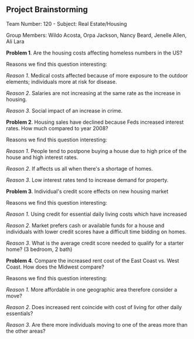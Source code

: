 ## Project Brainstorming

Team Number: 120 - Subject: Real Estate/Housing

Group Members: Wildo Acosta, Orpa Jackson, Nancy Beard, Jenelle Allen, Ali Lara

**Problem 1**. Are the housing costs affecting homeless numbers in the US?

Reasons we find this question interesting:

*Reason 1*. Medical costs affected because of more exposure to the outdoor elements; individuals more at risk for disease.

*Reason 2*. Salaries are not increasing at the same rate as the increase in housing.

*Reason 3*. Social impact of an increase in crime.

**Problem 2**. Housing sales have declined because Feds increased interest rates.  How much compared to year 2008?

Reasons we find this question interesting:

*Reason 1*. People tend to postpone buying a house due to high price of the house and high interest rates.

*Reason 2*. If affects us all when there's a shortage of homes.

*Reason 3*. Low interest rates tend to increase demand for property.

**Problem 3**. Individual's credit score effects on new housing market

Reasons we find this question interesting:

*Reason 1*. Using credit for essential daily living costs which have increased

*Reason 2*. Market prefers cash or available funds for a house and individuals with lower credit scores have a difficult time bidding on homes.

*Reason 3*. What is the average credit score needed to qualify for a starter home?  (3 bedroom, 2 bath)

**Problem 4**. Compare the increased rent cost of the East Coast vs. West Coast.  How does the Midwest compare?

Reasons we find this question interesting:

*Reason 1*. More affordable in one geographic area therefore consider a move?

*Reason 2*. Does increased rent coincide with cost of living for other daily essentials?

*Reason 3*. Are there more individuals moving to one of the areas more than the other areas?